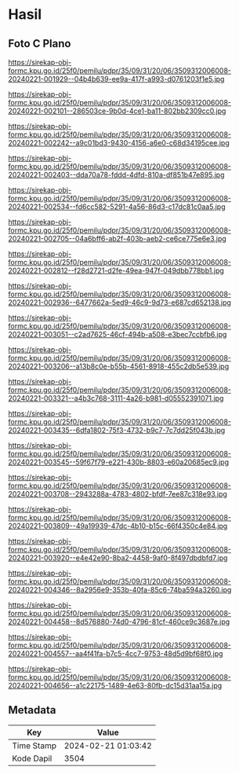 # Hasil

## Foto C Plano

https://sirekap-obj-formc.kpu.go.id/25f0/pemilu/pdpr/35/09/31/20/06/3509312006008-20240221-001929--04b4b639-ee9a-417f-a993-d0761203f1e5.jpg

https://sirekap-obj-formc.kpu.go.id/25f0/pemilu/pdpr/35/09/31/20/06/3509312006008-20240221-002101--286503ce-9b0d-4ce1-ba11-802bb2309cc0.jpg

https://sirekap-obj-formc.kpu.go.id/25f0/pemilu/pdpr/35/09/31/20/06/3509312006008-20240221-002242--a9c01bd3-9430-4156-a6e0-c68d34195cee.jpg

https://sirekap-obj-formc.kpu.go.id/25f0/pemilu/pdpr/35/09/31/20/06/3509312006008-20240221-002403--dda70a78-fddd-4dfd-810a-df851b47e895.jpg

https://sirekap-obj-formc.kpu.go.id/25f0/pemilu/pdpr/35/09/31/20/06/3509312006008-20240221-002534--fd6cc582-5291-4a56-86d3-c17dc81c0aa5.jpg

https://sirekap-obj-formc.kpu.go.id/25f0/pemilu/pdpr/35/09/31/20/06/3509312006008-20240221-002705--04a6bff6-ab2f-403b-aeb2-ce6ce775e6e3.jpg

https://sirekap-obj-formc.kpu.go.id/25f0/pemilu/pdpr/35/09/31/20/06/3509312006008-20240221-002812--f28d2721-d2fe-49ea-947f-049dbb778bb1.jpg

https://sirekap-obj-formc.kpu.go.id/25f0/pemilu/pdpr/35/09/31/20/06/3509312006008-20240221-002936--6477662a-5ed9-46c9-9d73-e687cd652138.jpg

https://sirekap-obj-formc.kpu.go.id/25f0/pemilu/pdpr/35/09/31/20/06/3509312006008-20240221-003051--c2ad7625-46cf-494b-a508-e3bec7ccbfb6.jpg

https://sirekap-obj-formc.kpu.go.id/25f0/pemilu/pdpr/35/09/31/20/06/3509312006008-20240221-003206--a13b8c0e-b55b-4561-8918-455c2db5e539.jpg

https://sirekap-obj-formc.kpu.go.id/25f0/pemilu/pdpr/35/09/31/20/06/3509312006008-20240221-003321--a4b3c768-3111-4a26-b981-d05552391071.jpg

https://sirekap-obj-formc.kpu.go.id/25f0/pemilu/pdpr/35/09/31/20/06/3509312006008-20240221-003435--6dfa1802-75f3-4732-b9c7-7c7dd25f043b.jpg

https://sirekap-obj-formc.kpu.go.id/25f0/pemilu/pdpr/35/09/31/20/06/3509312006008-20240221-003545--59f67f79-e221-430b-8803-e60a20685ec9.jpg

https://sirekap-obj-formc.kpu.go.id/25f0/pemilu/pdpr/35/09/31/20/06/3509312006008-20240221-003708--2943288a-4783-4802-bfdf-7ee87c318e93.jpg

https://sirekap-obj-formc.kpu.go.id/25f0/pemilu/pdpr/35/09/31/20/06/3509312006008-20240221-003809--49a19939-47dc-4b10-b15c-66f4350c4e84.jpg

https://sirekap-obj-formc.kpu.go.id/25f0/pemilu/pdpr/35/09/31/20/06/3509312006008-20240221-003920--e4e42e90-8ba2-4458-9af0-8f497dbdbfd7.jpg

https://sirekap-obj-formc.kpu.go.id/25f0/pemilu/pdpr/35/09/31/20/06/3509312006008-20240221-004346--8a2956e9-353b-40fa-85c6-74ba594a3260.jpg

https://sirekap-obj-formc.kpu.go.id/25f0/pemilu/pdpr/35/09/31/20/06/3509312006008-20240221-004458--8d576880-74d0-4796-81cf-460ce9c3687e.jpg

https://sirekap-obj-formc.kpu.go.id/25f0/pemilu/pdpr/35/09/31/20/06/3509312006008-20240221-004557--aa4f41fa-b7c5-4cc7-9753-48d5d9bf68f0.jpg

https://sirekap-obj-formc.kpu.go.id/25f0/pemilu/pdpr/35/09/31/20/06/3509312006008-20240221-004656--a1c22175-1489-4e63-80fb-dc15d31aa15a.jpg


## Metadata

| Key        | Value               |
| ---------- | ------------------- |
| Time Stamp | 2024-02-21 01:03:42 |
| Kode Dapil | 3504                |



